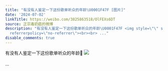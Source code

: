 ```yaml
---
title: "有没有人鉴定一下这份歌单听众的年龄\U0001F47F [图片]"
date: '2024-07-02'
linkTitle: https://weibo.com/3825863518/OlFEXs6DT
source: 正宗毒奶菇的微博
description: "有没有人鉴定一下这份歌单听众的年龄\U0001F47F <img style=\"\" src=\"https://tvax3.sinaimg.cn/large/e40a0b5egy1hr9j4q27soj20zo1ikk5o.jpg\"
  referrerpolicy=\"no-referrer\"><br><br> ..."
disable_comments: true
---
```

有没有人鉴定一下这份歌单听众的年龄👿 <img style="" src="https://tvax3.sinaimg.cn/large/e40a0b5egy1hr9j4q27soj20zo1ikk5o.jpg" referrerpolicy="no-referrer"><br><br> ...